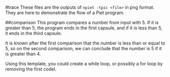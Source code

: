 #trace
These files are the outputs of `npiet -tpic <file>` in png format. They are here
to demonstrate the flow of a Piet program.

##comparison
This program compares a number from input with 5. If it is greater than 5, the
program ends in the first capsule, and if it is less than 5, it ends in the
third capsule.

It is known after the first comparison that the number is less than or equal to
5, so on the second comparison, we can conclude that the number is 5 if it is
greater than 4.

Using this template, you could create a while loop, or possibly a for loop by
removing the first codel.
